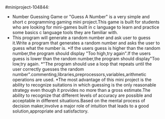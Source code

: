  #miniproject-104844:
   * Number Guessing Game or "Guess A Number" is a very simple and short c programming gaming mini project.This game is built for students who are looking for mini-games built in c language to learn and practice some basics c language tools they are familiar with.
   * This program will generate a random number and ask user to guess it.Write a program that generates a random number and asks the user to guess what the number is.
   *If the users guess is higher than the random number,the program should display "Too high,try again".If the users guess is lower than the random number,the program should display"Too low,try again.
   *"The program should  use a loop that repeats until the user correctly guesses the random number".commenting,libraries,preprocessors,variables,arithmetic operations are used.
   *The most advantage of this mini project is the ability to recognize suitations in which guessing is the only reasonable strategy even though it provides no more than a gross estimate.The ability to recognize that different levels of accuracy are possible and acceptable in different situations.Based on the mental process of decision maker,involve a major role of intuition that leads to a good solution,appropriate and satisfactory. 
   
 
  

